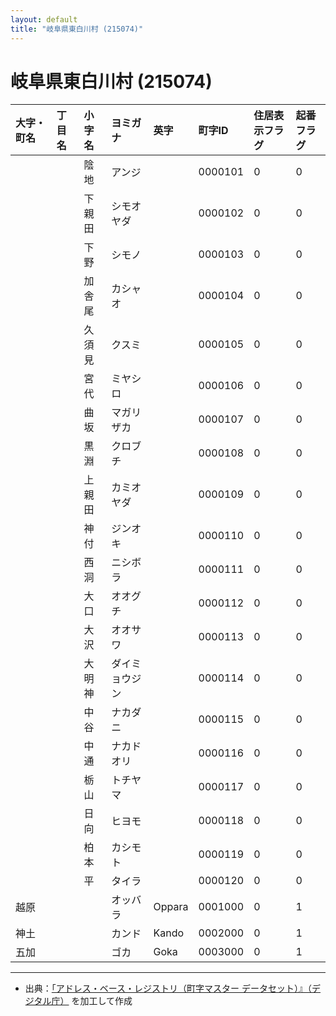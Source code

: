 ```yaml
---
layout: default
title: "岐阜県東白川村 (215074)"
---
```


# 岐阜県東白川村 (215074)

| 大字・町名 | 丁目名 | 小字名 | ヨミガナ | 英字 | 町字ID | 住居表示フラグ | 起番フラグ |
|:---|:---|:---|:---|:---|:---|:---|:---|
|  |  | 陰地 | アンジ |  | 0000101 | 0 | 0 |
|  |  | 下親田 | シモオヤダ |  | 0000102 | 0 | 0 |
|  |  | 下野 | シモノ |  | 0000103 | 0 | 0 |
|  |  | 加舎尾 | カシャオ |  | 0000104 | 0 | 0 |
|  |  | 久須見 | クスミ |  | 0000105 | 0 | 0 |
|  |  | 宮代 | ミヤシロ |  | 0000106 | 0 | 0 |
|  |  | 曲坂 | マガリザカ |  | 0000107 | 0 | 0 |
|  |  | 黒淵 | クロブチ |  | 0000108 | 0 | 0 |
|  |  | 上親田 | カミオヤダ |  | 0000109 | 0 | 0 |
|  |  | 神付 | ジンオキ |  | 0000110 | 0 | 0 |
|  |  | 西洞 | ニシボラ |  | 0000111 | 0 | 0 |
|  |  | 大口 | オオグチ |  | 0000112 | 0 | 0 |
|  |  | 大沢 | オオサワ |  | 0000113 | 0 | 0 |
|  |  | 大明神 | ダイミョウジン |  | 0000114 | 0 | 0 |
|  |  | 中谷 | ナカダニ |  | 0000115 | 0 | 0 |
|  |  | 中通 | ナカドオリ |  | 0000116 | 0 | 0 |
|  |  | 栃山 | トチヤマ |  | 0000117 | 0 | 0 |
|  |  | 日向 | ヒヨモ |  | 0000118 | 0 | 0 |
|  |  | 柏本 | カシモト |  | 0000119 | 0 | 0 |
|  |  | 平 | タイラ |  | 0000120 | 0 | 0 |
| 越原 |  |  | オッバラ | Oppara | 0001000 | 0 | 1 |
| 神土 |  |  | カンド | Kando | 0002000 | 0 | 1 |
| 五加 |  |  | ゴカ | Goka | 0003000 | 0 | 1 |

---

- 出典：[「アドレス・ベース・レジストリ（町字マスター データセット）』（デジタル庁）](https://www.digital.go.jp/policies/base_registry_address/) を加工して作成